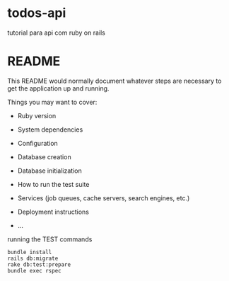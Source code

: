 # todos-api
tutorial para api com ruby on rails

# README

This README would normally document whatever steps are necessary to get the
application up and running.

Things you may want to cover:

* Ruby version

* System dependencies

* Configuration

* Database creation

* Database initialization

* How to run the test suite

* Services (job queues, cache servers, search engines, etc.)

* Deployment instructions

* ...



running the TEST commands
```
bundle install
rails db:migrate
rake db:test:prepare
bundle exec rspec
```

